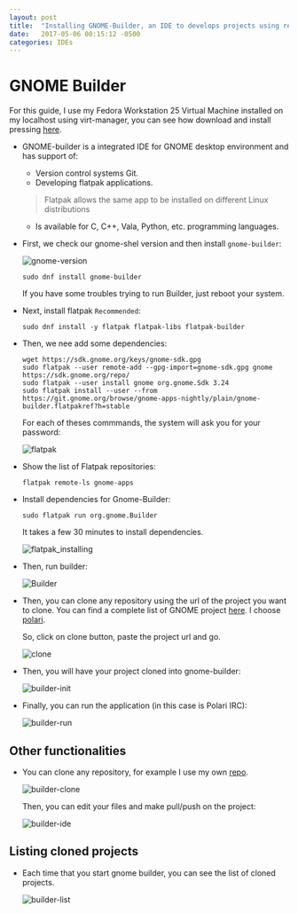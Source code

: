 ```yaml
---
layout: post
title:  "Installing GNOME-Builder, an IDE to develops projects using remote repositories."
date:   2017-05-06 00:15:12 -0500
categories: IDEs
---
```

# GNOME Builder

For this guide, I use my Fedora Workstation 25 Virtual Machine installed on my localhost using virt-manager, you can see how download and install pressing [here][vm-url].

* GNOME-builder is a integrated IDE for GNOME desktop environment and has support of:
  * Version control systems Git.  
  * Developing flatpak applications.  
  > Flatpak allows the same app to be installed on different Linux distributions
  * Is available for C, C++, Vala, Python, etc. programming languages.

* First, we check our gnome-shel version and then install `gnome-builder`:

  ![gnome-version][gnomeversion]

      sudo dnf install gnome-builder

  If you have some troubles trying to run Builder, just reboot your system.

* Next, install flatpak `Recommended`:

      sudo dnf install -y flatpak flatpak-libs flatpak-builder

* Then, we nee add some dependencies:

      wget https://sdk.gnome.org/keys/gnome-sdk.gpg
      sudo flatpak --user remote-add --gpg-import=gnome-sdk.gpg gnome https://sdk.gnome.org/repo/
      sudo flatpak --user install gnome org.gnome.Sdk 3.24
      sudo flatpak install --user --from https://git.gnome.org/browse/gnome-apps-nightly/plain/gnome-builder.flatpakref?h=stable

  For each of theses commmands, the system will ask you for your password:

  ![flatpak][flatpak_url]

* Show the list of Flatpak repositories:

      flatpak remote-ls gnome-apps

* Install dependencies for Gnome-Builder:

      sudo flatpak run org.gnome.Builder

  It takes a few 30 minutes to install dependencies.

  ![flatpak_installing][fpk_install]

* Then, run builder:

  ![Builder][GNOME-builder]

* Then, you can clone any repository using the url of the project you want to clone. You can find a complete list of GNOME project [here][project-list]. I choose [polari](https://git.gnome.org/browse/polari/).  

  So, click on clone button, paste the project url and go.

  ![clone][clonebutton]

* Then, you will have your project cloned into gnome-builder:

  ![builder-init][gnome-builder-init]

* Finally, you can run the application (in this case is Polari IRC):

  ![builder-run][gnome-builder-run]

## Other functionalities

* You can clone any repository, for example I use my own [repo][repo-url].

  ![builder-clone][builderClone]

  Then, you can edit your files and make pull/push on the project:
  
  ![builder-ide][builderIDE]

## Listing cloned projects

* Each time that you start gnome builder, you can see the list of cloned projects.

  ![builder-list][builderList]

[builderList]:        /assets/IDEs/GNOME-Builder/gnome-builder-list.png
[builderIDE]:         /assets/IDEs/GNOME-Builder/gnome-builder-own-repo.png
[builderClone]:       /assets/IDEs/GNOME-Builder/gnome-builder-clone.png
[repo-url]:           https://github.com/Jenazad/developConfig/
[gnome-builder-init]: /assets/IDEs/GNOME-Builder/gnome-builder-init.png
[gnome-builder-run]:  /assets/IDEs/GNOME-Builder/gnome-builder-run.png
[fpk_install]:        /assets/IDEs/GNOME-Builder/flatpak_installing.png
[vm-url]:             /virtual-machines/Using-Virt-Manager-Tool
[flatpak_url]:        /assets/IDEs/GNOME-Builder/flatpak_exe.png
[clonebutton]:        /assets/IDEs/GNOME-Builder/gnome-builder-polari.png
[project-list]:       https://git.gnome.org/browse/
[gnomeversion]:       /assets/graphicalShell/GNOME/gnome-version.png
[GNOME-builder]:      /assets/IDEs/GNOME-Builder/gnome-builder.png

